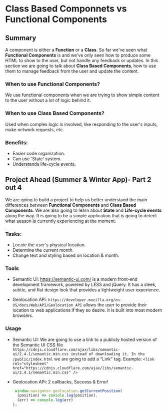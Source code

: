 # Class Based Componnets vs Functional Components

## Summary
A component is either a **Function** or a **Class**. So far we've seen what **Functional Components** is and we've only seen how to produce some HTML to show to the user, but not handle any feedback or updates. In this section we are going to talk about **Class Based Components**, how to use them to manage feedback from the user and update the content. 

### When to use **Functional Components**?
We use functional components when we are trying to show simple content to the user without a lot of logic behind it.

### When to use **Class Based Components**?
Used when complex logic is involved, like responding to the user's inputs, make network requests, etc.
### Benefits:
- Easier code organization.
- Can use 'State' system.
- Understands life-cycle events.
## Project Ahead (Summer & Winter App)- Part 2 out 4
We are going to build a project to help us better understand the main differences between **Functional Components** and **Class Based Components**. We are also going to learn about **State** and **Life-cycle events** along the way. It is going to be a simple application that is going to detect what season is currently experiencing at the moment.
### Tasks:
- Locate the user's physical location.
- Determine the current month.
- Change text and styling based on location & month.

### Tools
- Semantic UI: https://semantic-ui.com/ is a modern front-end development framework, powered by LESS and jQuery. It has a sleek, subtle, and flat design look that provides a lightweight user experience.

- Geolocation APi: `https://developer.mozilla.org/en-US/docs/Web/API/Geolocation_API` allows the user to provide their location to web applications if they so desire. It is built into most modern browsers.


### Usage
- Semantic UI: We are going to use a link to a publicly hosted version of the Semantic UI CSS file `https://cdnjs.cloudflare.com/ajax/libs/semantic-ui/2.4.1/semantic.min.css instead of downloading it. In the /public/index.html` we are going to add a "Link" tag. Example: `<link rel="stylesheet" href="https://cdnjs.cloudflare.com/ajax/libs/semantic-ui/2.4.1/semantic.min.css" />`

- Geolocation APi: 2 callbacks, Success & Error!
  ```javascript
   window.navigator.geolocation.getCurrentPosition(
    (position) => console.log(position), 
    (err) => console.log(err) 
  );
  ```

